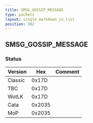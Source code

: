```yaml
---
title: SMSG_GOSSIP_MESSAGE
type: packets
layout: single_markdown_in_list
position: 382
---
```


## SMSG_GOSSIP_MESSAGE

### Status

Version    | Hex        | Comment
---------- | ---------- | ---------- 
Classic    | 0x17D      | 
TBC        | 0x17D      | 
WotLK      | 0x17D      | 
Cata       | 0x2035     | 
MoP        | 0x2035     | 